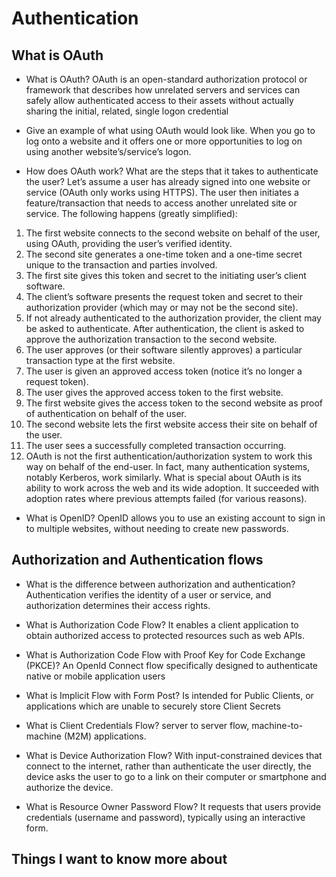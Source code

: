 # Authentication

## What is OAuth

- What is OAuth?
OAuth is an open-standard authorization protocol or framework that describes how unrelated servers and services can safely allow authenticated access to their assets without actually sharing the initial, related, single logon credential

- Give an example of what using OAuth would look like.
When you go to log onto a website and it offers one or more opportunities to log on using another website’s/service’s logon.

- How does OAuth work? What are the steps that it takes to authenticate the user?
Let’s assume a user has already signed into one website or service (OAuth only works using HTTPS). The user then initiates a feature/transaction that needs to access another unrelated site or service. The following happens (greatly simplified):

1. The first website connects to the second website on behalf of the user, using OAuth, providing the user’s verified identity.
2. The second site generates a one-time token and a one-time secret unique to the transaction and parties involved.
3. The first site gives this token and secret to the initiating user’s client software.
4. The client’s software presents the request token and secret to their authorization provider (which may or may not be the second site).
5. If not already authenticated to the authorization provider, the client may be asked to authenticate. After authentication, the client is asked to approve the authorization transaction to the second website.
6. The user approves (or their software silently approves) a particular transaction type at the first website.
7. The user is given an approved access token (notice it’s no longer a request token).
8. The user gives the approved access token to the first website.
9. The first website gives the access token to the second website as proof of authentication on behalf of the user.
10. The second website lets the first website access their site on behalf of the user.
11. The user sees a successfully completed transaction occurring.
12. OAuth is not the first authentication/authorization system to work this way on behalf of the end-user. In fact, many authentication systems, notably Kerberos, work similarly. What is special about OAuth is its ability to work across the web and its wide adoption. It succeeded with adoption rates where previous attempts failed (for various reasons).

- What is OpenID?
OpenID allows you to use an existing account to sign in to multiple websites, without needing to create new passwords.

## Authorization and Authentication flows

- What is the difference between authorization and authentication?
Authentication verifies the identity of a user or service, and authorization determines their access rights.

- What is Authorization Code Flow?
It enables a client application to obtain authorized access to protected resources such as web APIs.

- What is Authorization Code Flow with Proof Key for Code Exchange (PKCE)?
An OpenId Connect flow specifically designed to authenticate native or mobile application users

- What is Implicit Flow with Form Post?
Is intended for Public Clients, or applications which are unable to securely store Client Secrets

- What is Client Credentials Flow?
server to server flow, machine-to-machine (M2M) applications.

- What is Device Authorization Flow?
With input-constrained devices that connect to the internet, rather than authenticate the user directly, the device asks the user to go to a link on their computer or smartphone and authorize the device.

- What is Resource Owner Password Flow?
It requests that users provide credentials (username and password), typically using an interactive form.


## Things I want to know more about